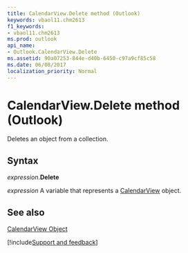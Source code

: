 ```yaml
---
title: CalendarView.Delete method (Outlook)
keywords: vbaol11.chm2613
f1_keywords:
- vbaol11.chm2613
ms.prod: outlook
api_name:
- Outlook.CalendarView.Delete
ms.assetid: 90a07253-844e-d40b-6450-c97a9cf85c58
ms.date: 06/08/2017
localization_priority: Normal
---
```



# CalendarView.Delete method (Outlook)

Deletes an object from a collection.


## Syntax

_expression_.**Delete**

_expression_ A variable that represents a [CalendarView](Outlook.CalendarView.md) object.


## See also


[CalendarView Object](Outlook.CalendarView.md)

[!include[Support and feedback](~/includes/feedback-boilerplate.md)]